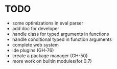 # TODO

- some optimizations in eval parser
- add doc for developer
- handle class for typed arguments in functions
- handle conditional typed in function arguments
- complete web system
- ide plugins (GH-76)
- create a package manager (GH-50)
- more work on builtin modules(for 0.7)
